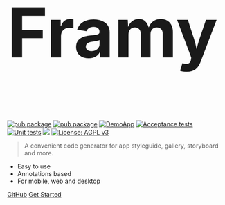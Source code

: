 <h1 style=font-size:160px>Framy</h1>

[![pub package](https://img.shields.io/pub/v/framy_annotation.svg)](https://pub.dartlang.org/packages/framy_annotation)
[![pub package](https://img.shields.io/pub/v/framy_generator.svg)](https://pub.dartlang.org/packages/framy_generator)
[![DemoApp](https://img.shields.io/badge/Github%20Pages-Demo%20App-brightgreen)](https://fidev-io.github.io/framy/)
[![Acceptance tests](https://github.com/Fidev-io/framy/workflows/Acceptance%20tests/badge.svg?event=push)](https://github.com/Fidev-io/framy/actions?query=workflow%3A%22Acceptance+tests%22)
[![Unit tests](https://github.com/Fidev-io/framy/workflows/Unit%20tests/badge.svg?event=push)](https://github.com/Fidev-io/framy/actions?query=workflow%3A%22Unit+tests%22)
[<img src="https://img.shields.io/badge/slack-FramyChat-yellow.svg?logo=slack">](https://join.slack.com/t/framy/shared_invite/zt-ffqv9tgl-kpn8cLNnPtPTeEK_Pa5ckA)
[![License: AGPL v3](https://img.shields.io/badge/License-AGPL%20v3-blue.svg)](https://www.gnu.org/licenses/agpl-3.0)

> A convenient code generator for app styleguide, gallery, storyboard and more.

- Easy to use
- Annotations based
- For mobile, web and desktop

[GitHub](https://github.com/fidev-io/framy/)
[Get Started](gettingstarted.md)
